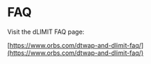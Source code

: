 # FAQ

Visit the dLIMIT FAQ page:&#x20;

[https://www.orbs.com/dtwap-and-dlimit-faq/](https://www.orbs.com/dtwap-and-dlimit-faq/)
